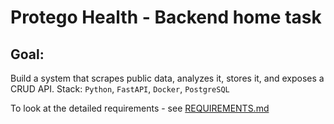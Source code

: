 # Protego Health - Backend home task

## Goal:

Build a system that scrapes public data, analyzes it, stores it, and exposes a CRUD API.
Stack: `Python`, `FastAPI`, `Docker`, `PostgreSQL`

To look at the detailed requirements - see [REQUIREMENTS.md](REQUIREMENTS.md)

